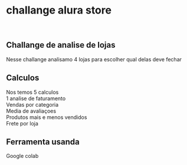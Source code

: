 # challange alura store
<br>
<h2>Challange de analise de lojas</h2>
<p>Nesse challange analisamo 4 lojas para escolher qual delas deve fechar</p>
<h2>Calculos</h2>
<p>Nos temos 5 calculos
<br>
1 analise de faturamento
<br>
Vendas por categoria
<br>
Media de avaliaçoes
<br>
Produtos mais e menos vendidos
<br>
Frete por loja</p>
<h2>Ferramenta usanda</h2>
<p>Google colab</p>

